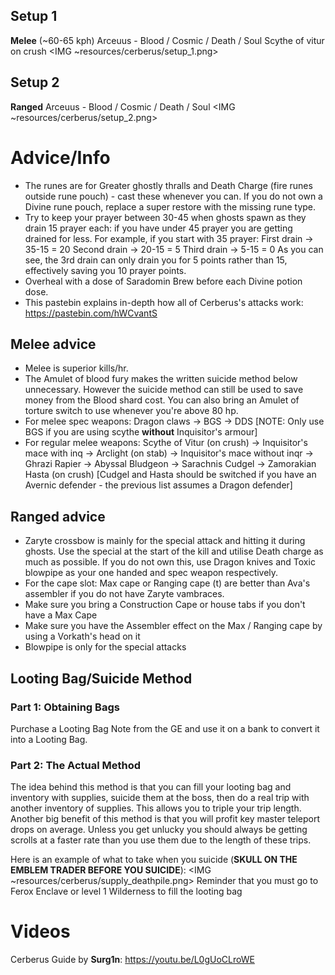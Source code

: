 ## Setup 1
**Melee** (~60-65 kph)
Arceuus - Blood / Cosmic / Death / Soul
Scythe of vitur on crush
<IMG ~resources/cerberus/setup_1.png>
## Setup 2
**Ranged**
Arceuus - Blood / Cosmic / Death / Soul
<IMG ~resources/cerberus/setup_2.png>

# Advice/Info
- The runes are for Greater ghostly thralls and Death Charge (fire runes outside rune pouch) - cast these whenever you can. If you do not own a Divine rune pouch, replace a super restore with the missing rune type.
- Try to keep your prayer between 30-45 when ghosts spawn as they drain 15 prayer each: if you have under 45 prayer you are getting drained for less. For example, if you start with 35 prayer:
First drain → 35-15 = 20
Second drain → 20-15 = 5
Third drain → 5-15 = 0
As you can see, the 3rd drain can only drain you for 5 points rather than 15, effectively saving you 10 prayer points.
- Overheal with a dose of Saradomin Brew before each Divine potion dose.
- This pastebin explains in-depth how all of Cerberus's attacks work: <https://pastebin.com/hWCvantS>
## Melee advice
- Melee is superior kills/hr.
- The Amulet of blood fury makes the written suicide method below unnecessary. However the suicide method can still be used to save money from the Blood shard cost. You can also bring an Amulet of torture switch to use whenever you're above 80 hp.
- For melee spec weapons: Dragon claws → BGS → DDS 
[NOTE: Only use BGS if you are using scythe **without** Inquisitor's armour]
- For regular melee weapons: Scythe of Vitur (on crush) → Inquisitor's mace with inq → Arclight (on stab) → Inquisitor's mace without inqr → Ghrazi Rapier → Abyssal Bludgeon → Sarachnis Cudgel → Zamorakian Hasta (on crush) 
[Cudgel and Hasta should be switched if you have an Avernic defender - the previous list assumes a Dragon defender]
  
## Ranged advice
- Zaryte crossbow is mainly for the special attack and hitting it during ghosts. Use the special at the start of the kill and utilise Death charge as much as possible. If you do not own this, use Dragon knives and Toxic blowpipe as your one handed and spec weapon respectively.
- For the cape slot: Max cape or Ranging cape (t) are better than Ava's assembler if you do not have Zaryte vambraces. 
- Make sure you bring a Construction Cape or house tabs if you don't have a Max Cape
- Make sure you have the Assembler effect on the Max / Ranging cape by using a Vorkath's head on it
- Blowpipe is only for the special attacks
  
## Looting Bag/Suicide Method
### Part 1: Obtaining Bags
Purchase a Looting Bag Note from the GE and use it on a bank to convert it into a Looting Bag.
  
### Part 2: The Actual Method
The idea behind this method is that you can fill your looting bag and inventory with supplies, suicide them at the boss, then do a real trip with another inventory of supplies. This allows you to triple your trip length. Another big benefit of this method is that you will profit key master teleport drops on average. Unless you get unlucky you should always be getting scrolls at a faster rate than you use them due to the length of these trips. 

Here is an example of what to take when you suicide (**SKULL ON THE EMBLEM TRADER BEFORE YOU SUICIDE**):
<IMG ~resources/cerberus/supply_deathpile.png>
Reminder that you must go to Ferox Enclave or level 1 Wilderness to fill the looting bag

# Videos
Cerberus Guide by **Surg1n**: https://youtu.be/L0gUoCLroWE

